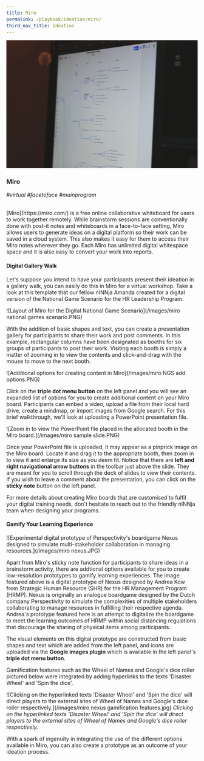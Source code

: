 ```yaml
---
title: Miro 
permalink: /playbook/ideation/miro/
third_nav_title: Ideation
---
```

![Miro](/images/miro.jpg)

### Miro 
*#virtual #facetoface #mainprogram*

<br/>
[Miro](https://miro.com/) is a free online collaborative whiteboard for users to work together remotely. While brainstorm sessions are conventionally done with post-it notes and whiteboards in a face-to-face setting, Miro allows users to generate ideas on a digital platform so their work can be saved in a cloud system. This also makes it easy for them to access their Miro notes wherever they go. Each Miro has unlimited digital whitespace space and it is also easy to convert your work into reports. 

#### Digital Gallery Walk 
Let's suppose you intend to have your participants present their ideation in a gallery walk, you can easily do this in Miro for a virtual workshop. Take a look at this template that our fellow nINNja Amanda created for a digital version of the National Game Scenario for the HR Leadership Program. 

![Layout of Miro for the Digital National Game Scenario](/images/miro national games scenario.PNG)

With the addition of basic shapes and text, you can create a presentation gallery for participants to share their work and post comments. In this example, rectangular columns have been designated as booths for six groups of participants to post their work. Visiting each booth is simply a matter of zooming in to view the contents and click-and-drag with the mouse to move to the next booth. 

![Additional options for creating content in Miro](/images/miro NGS add options.PNG)

Click on the **triple dot menu button** on the left panel and you will see an expanded list of options for you to create additional content on your Miro board. Participants can embed a video, upload a file from their local hard drive, create a mindmap, or import images from Google search. For this brief walkthrough, we'll look at uploading a PowerPoint presentation file. 

![Zoom in to view the PowerPoint file placed in the allocated booth in the Miro board.](/images/miro sample slide.PNG)

Once your PowerPoint file is uploaded, it may appear as a pinprick image on the Miro board. Locate it and drag it to the appropriate booth, then zoom in to view it and enlarge its size as you deem fit. Notice that there are **left and right navigational arrow buttons** in the toolbar just above the slide. They are meant for you to scroll through the deck of slides to view their contents. If you wish to leave a comment about the presentation, you can click on the **sticky note** button on the left panel.  

For more details about creating Miro boards that are customised to fulfil your digital training needs, don't hesitate to reach out to the friendly nINNja team when designing your programs. 

#### Gamify Your Learning Experience
![Experimental digital prototype of Perspectivity's boardgame Nexus designed to simulate multi-stakeholder collaboration in managing resources.](/images/miro nexus.JPG)  

Apart from Miro's sticky note function for participants to share ideas in a brainstorm activity, there are addtional options available for you to create low-resolution prototypes to gamify learning experiences. The image featured above is a digital prototype of Nexus designed by Andrea Kow from Strategic Human Resource (SHR) for the HR Management Program (HRMP). Nexus is originally an analogue boardgame designed by the Dutch company Perspectivity to simulate the complexities of multiple stakeholders collaborating to manage resources in fulfilling their respective agenda. Andrea's prototype featured here is an attempt to digitalize the boardgame to meet the learning outcomes of HRMP within social distancing regulations that discourage the sharing of physical items among participants.  

The visual elements on this digital prototype are constructed from basic shapes and text which are added from the left panel, and icons are uploaded via the **Google images plugin** which is available in the left panel's **triple dot menu button**.  

Gamification features such as the Wheel of Names and Google's dice roller pictured below were integrated by adding hyperlinks to the texts 'Disaster Wheel' and 'Spin the dice'. 

![Clicking on the hyperlinked texts 'Disaster Wheel' and 'Spin the dice' will direct players to the external sites of Wheel of Names and Google's dice roller respectively.](/images/miro nexus gamification features.jpg)
*Clicking on the hyperlinked texts 'Disaster Wheel' and 'Spin the dice' will direct players to the external sites of Wheel of Names and Google's dice roller respectively.*  

With a spark of ingenuity in integrating the use of the different options available in Miro, you can also create a prototype as an outcome of your ideation process. 
